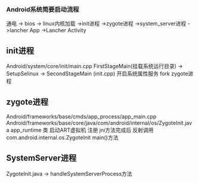 ### Android系统简要启动流程

通电 -> bios -> linux内核加载 
->init进程 ->zygote进程 ->system_server进程 
->lancher App ->Lancher Activity

## init进程  

Android/system/core/init/main.cpp
FirstStageMain(挂载系统运行目录) -> SetupSelinux -> SecondStageMain (init.cpp) 开启系统属性服务 fork zygote进程

## zygote进程

Android/frameworks/base/cmds/app_process/app_main.cpp
Android/frameworks/base/core/java/com/android/internal/os/ZygoteInit.java
app_runtime 类 启动ART虚拟机  注册 jni方法完成后 反射调用 com.android.internal.os.ZygoteInit main()方法

## SystemServer进程

ZygoteInit.java -> handleSystemServerProcess方法














